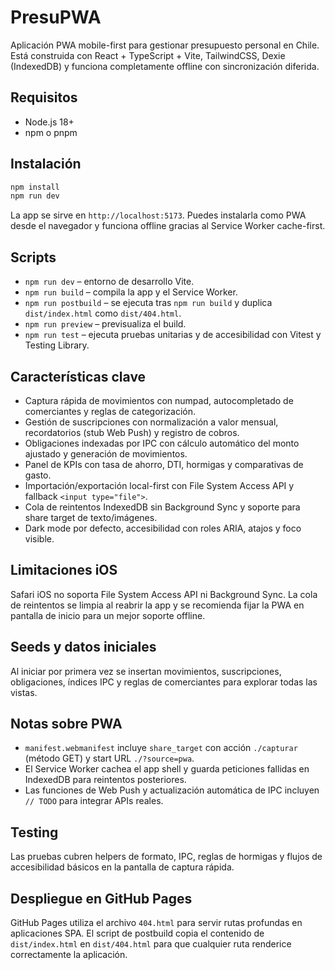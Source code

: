 # PresuPWA

Aplicación PWA mobile-first para gestionar presupuesto personal en Chile. Está construida con React + TypeScript + Vite, TailwindCSS, Dexie (IndexedDB) y funciona completamente offline con sincronización diferida.

## Requisitos

- Node.js 18+
- npm o pnpm

## Instalación

```bash
npm install
npm run dev
```

La app se sirve en `http://localhost:5173`. Puedes instalarla como PWA desde el navegador y funciona offline gracias al Service Worker cache-first.

## Scripts

- `npm run dev` – entorno de desarrollo Vite.
- `npm run build` – compila la app y el Service Worker.
- `npm run postbuild` – se ejecuta tras `npm run build` y duplica `dist/index.html` como `dist/404.html`.
- `npm run preview` – previsualiza el build.
- `npm run test` – ejecuta pruebas unitarias y de accesibilidad con Vitest y Testing Library.

## Características clave

- Captura rápida de movimientos con numpad, autocompletado de comerciantes y reglas de categorización.
- Gestión de suscripciones con normalización a valor mensual, recordatorios (stub Web Push) y registro de cobros.
- Obligaciones indexadas por IPC con cálculo automático del monto ajustado y generación de movimientos.
- Panel de KPIs con tasa de ahorro, DTI, hormigas y comparativas de gasto.
- Importación/exportación local-first con File System Access API y fallback `<input type="file">`.
- Cola de reintentos IndexedDB sin Background Sync y soporte para share target de texto/imágenes.
- Dark mode por defecto, accesibilidad con roles ARIA, atajos y foco visible.

## Limitaciones iOS

Safari iOS no soporta File System Access API ni Background Sync. La cola de reintentos se limpia al reabrir la app y se recomienda fijar la PWA en pantalla de inicio para un mejor soporte offline.

## Seeds y datos iniciales

Al iniciar por primera vez se insertan movimientos, suscripciones, obligaciones, índices IPC y reglas de comerciantes para explorar todas las vistas.

## Notas sobre PWA

- `manifest.webmanifest` incluye `share_target` con acción `./capturar` (método GET) y start URL `./?source=pwa`.
- El Service Worker cachea el app shell y guarda peticiones fallidas en IndexedDB para reintentos posteriores.
- Las funciones de Web Push y actualización automática de IPC incluyen `// TODO` para integrar APIs reales.

## Testing

Las pruebas cubren helpers de formato, IPC, reglas de hormigas y flujos de accesibilidad básicos en la pantalla de captura rápida.

## Despliegue en GitHub Pages

GitHub Pages utiliza el archivo `404.html` para servir rutas profundas en aplicaciones SPA. El script de postbuild copia el contenido de `dist/index.html` en `dist/404.html` para que cualquier ruta renderice correctamente la aplicación.

